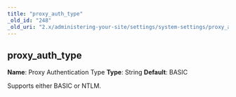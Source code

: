 ```yaml
---
title: "proxy_auth_type"
_old_id: "248"
_old_uri: "2.x/administering-your-site/settings/system-settings/proxy_auth_type"
---
```


## proxy\_auth\_type

**Name**: Proxy Authentication Type
**Type**: String
**Default**: BASIC

Supports either BASIC or NTLM.
